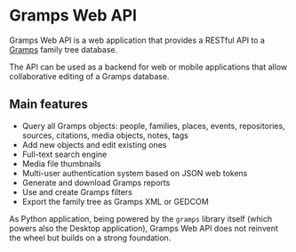 # Gramps Web API

Gramps Web API is a web application that provides a RESTful API to a [Gramps](https://gramps-project.org/) family tree database.

The API can be used as a backend for web or mobile applications that allow collaborative editing of a Gramps database.

## Main features

- Query all Gramps objects: people, families, places, events, repositories, sources, citations, media objects, notes, tags
- Add new objects and edit existing ones
- Full-text search engine
- Media file thumbnails
- Multi-user authentication system based on JSON web tokens
- Generate and download Gramps reports
- Use and create Gramps filters
- Export the family tree as Gramps XML or GEDCOM

As Python application, being powered by the `gramps` library itself (which powers also the Desktop application), Gramps Web API does not reinvent the wheel but builds on a strong foundation.
